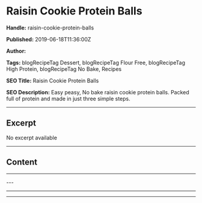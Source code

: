 # Raisin Cookie Protein Balls

**Handle:** raisin-cookie-protein-balls

**Published:** 2019-06-18T11:36:00Z

**Author:**  

**Tags:** blogRecipeTag Dessert, blogRecipeTag Flour Free, blogRecipeTag High Protein, blogRecipeTag No Bake, Recipes

**SEO Title:** Raisin Cookie Protein Balls

**SEO Description:** Easy peasy, No bake raisin cookie protein balls. Packed full of protein and made in just three simple steps.

---

## Excerpt

No excerpt available

---

## Content

---

<div id="s-59c1be30-e625-478d-882a-31242ab273fd">
---

---

---

